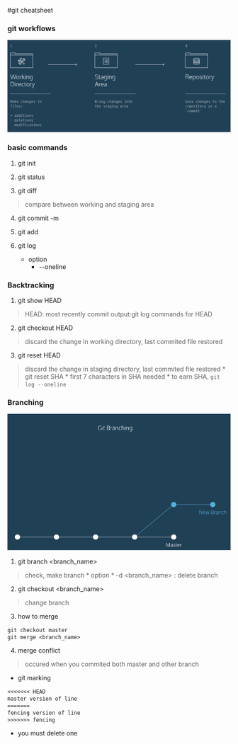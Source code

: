 #git cheatsheet

### git workflows

![image of git work space](images/git_workingspace.png)

### basic commands

1. git init

2. git status

3. git diff <filename>
>compare between working and staging area

4. git commit -m <comment>

5. git add <filename>

6. git log
    * option
        * --oneline

### Backtracking

1. git show HEAD
>HEAD: most recently commit
>output:git log commands for HEAD

2. git checkout HEAD <filename>
>discard the change in working directory, last commited file restored

3. git reset HEAD <filename>
>discard the change in staging directory, last commited file restored 
    * git reset SHA
        * first 7 characters in SHA needed
        * to earn SHA, `git log --oneline`

### Branching
![git branching](images/git_branch.png)

1. git branch <branch_name>
>check, make branch
    * option
        * -d <branch_name> : delete branch
2. git checkout <branch_name>
>change branch

3. how to merge

```
git checkout master
git merge <branch_name>
```

4. merge conflict

>occured when you commited both master and other branch

* git marking
```
<<<<<<< HEAD
master version of line
=======
fencing version of line
>>>>>>> fencing
```
* you must delete one
